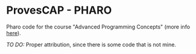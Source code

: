 # ProvesCAP - PHARO

Pharo code for the course "Advanced Programming Concepts" (more info [here](https://www.fib.upc.edu/en/studies/bachelors-degrees/bachelor-degree-informatics-engineering/curriculum/syllabus/CAP)).

*TO DO:* Proper attribution, since there is some code that is not mine.
